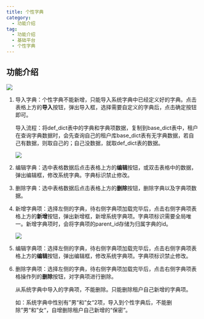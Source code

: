 ```yaml
---
title: 个性字典
category:
  - 功能介绍
tag:
  - 功能介绍
  - 基础平台
  - 个性字典
---
```


<!-- @include: ../../devOperation/system/字典维护.md#base -->



## 功能介绍

![](/images/intro/操作_个性字典.png)



1. 导入字典：个性字典不能新增，只能导入系统字典中已经定义好的字典。点击表格上方的**导入**按钮，弹出导入框，选择需要自定义的字典后，点击确定按钮即可。

   导入流程：将def_dict表中的字典和字典项数据，复制到base_dict表中，租户在查询字典数据时，会先查询自己的租户库base_dict表有无字典数据，若自己有数据，则取自己的；自己没数据，就取def_dict表的数据。

   ![](/images/intro/操作_个性字典_导入.png)

2. 编辑字典：选中表格数据后点击表格上方的**编辑**按钮，或双击表格中的数据，弹出编辑框，修改系统字典。字典标识禁止修改。

3. 删除字典：选中表格数据后点击表格上方的**删除**按钮，删除字典以及字典项数据。

4. 新增字典项：选择左侧的字典，待右侧字典项加载完毕后，点击右侧字典项表格上方的**新增**按钮，弹出新增框，新增系统字典项。字典项标识需要全局唯一。新增字典项时，会将字典项的parent_id存储为归属字典的id。

   ![](/images/intro/操作_系统管理_字典维护_新增字典项.png)

5. 编辑字典项：选择左侧的字典，待右侧字典项加载完毕后，点击右侧字典项表格上方的**编辑**按钮，弹出编辑框，修改系统字典项。字典项标识禁止修改。

6. 删除字典项：选择左侧的字典，待右侧字典项加载完毕后，点击右侧字典项表格操作列的**删除**按钮，对字典项进行删除。

   从系统字典中导入的字典项，不能删除。只能删除租户自己新增的字典项。

   如：系统字典中性别有”男“和”女“2项，导入到个性字典后，不能删除”男“和”女“，自增删除租户自己新增的“保密”。

   
